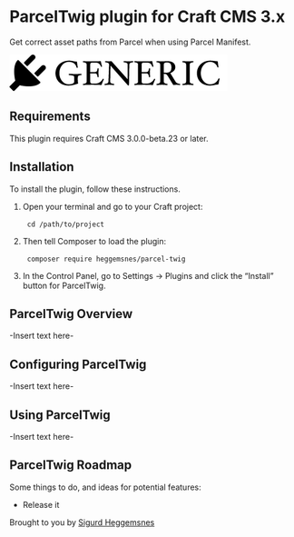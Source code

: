 # ParcelTwig plugin for Craft CMS 3.x

Get correct asset paths from Parcel when using Parcel Manifest.

![Screenshot](resources/img/plugin-logo.png)

## Requirements

This plugin requires Craft CMS 3.0.0-beta.23 or later.

## Installation

To install the plugin, follow these instructions.

1. Open your terminal and go to your Craft project:

        cd /path/to/project

2. Then tell Composer to load the plugin:

        composer require heggemsnes/parcel-twig

3. In the Control Panel, go to Settings → Plugins and click the “Install” button for ParcelTwig.

## ParcelTwig Overview

-Insert text here-

## Configuring ParcelTwig

-Insert text here-

## Using ParcelTwig

-Insert text here-

## ParcelTwig Roadmap

Some things to do, and ideas for potential features:

* Release it

Brought to you by [Sigurd Heggemsnes](kult.design)
